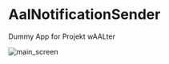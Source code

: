 # AalNotificationSender
Dummy App for Projekt wAALter

![main_screen](https://user-images.githubusercontent.com/6713344/30800905-d246da68-a1e1-11e7-8dc1-47f4d166ee3e.png)
